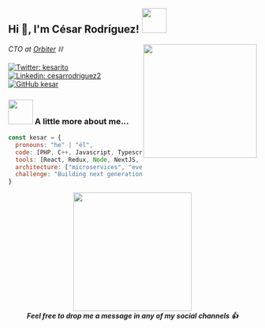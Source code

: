 <h2> Hi 👋, I'm César Rodríguez! <img src="https://media.giphy.com/media/mGcNjsfWAjY5AEZNw6/giphy.gif" width="50"></h2>
<img align='right' src="https://media.giphy.com/media/RyXVu4ZW454IM/giphy.gif" width="230">
<p><em>CTO at <a href="https://orbiter.co/">Orbiter</a> ⛓
</em></p>

[![Twitter: kesarito](https://img.shields.io/twitter/follow/kesarito?style=social)](https://twitter.com/kesarito)
[![Linkedin: cesarrodriguez2](https://img.shields.io/badge/-cesarrodriguez2-blue?style=flat-square&logo=Linkedin&logoColor=white&link=https://www.linkedin.com/in/cesarrodriguez2/)](https://www.linkedin.com/in/cesarrodriguez2/)
[![GitHub kesar](https://img.shields.io/github/followers/kesar?label=follow&style=social)](https://github.com/kesar)


### <img src="https://media.giphy.com/media/VgCDAzcKvsR6OM0uWg/giphy.gif" width="50"> A little more about me...  

```javascript
const kesar = {
  pronouns: "he" | "él",
  code: [PHP, C++, Javascript, Typescript, HTML, CSS, Python, Go],
  tools: [React, Redux, Node, NextJS, ROS, ROS2, Docker, EOS, Kubernetes],
  architecture: ["microservices", "event-driven", "design system pattern", "DRY"],
  challenge: "Building next generation of robots 🤖"
}
```

<center><img src="https://media.giphy.com/media/O8oPnvoMi31mw/giphy.gif" width="240" align="center"> 
  <br><em><b>Feel free to drop me a message in any of my social channels 👍</em></center>
